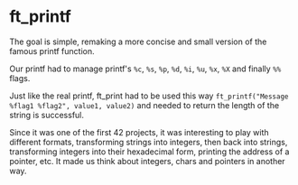 # ft_printf

The goal is simple, remaking a more concise and small version of the famous printf function.

Our printf had to manage printf's ``%c``, ``%s``, ``%p``, ``%d``, ``%i``, ``%u``, ``%x``, ``%X`` and finally ``%%`` flags.

Just like the real printf, ft_print had to be used this way ``ft_printf("Message %flag1 %flag2", value1, value2)`` and needed to return the length of the string is successful.

Since it was one of the first 42 projects, it was interesting to play with different formats, transforming strings into integers, then back into strings, transforming integers into their hexadecimal form, printing the address of a pointer, etc.
It made us think about integers, chars and pointers in another way.
